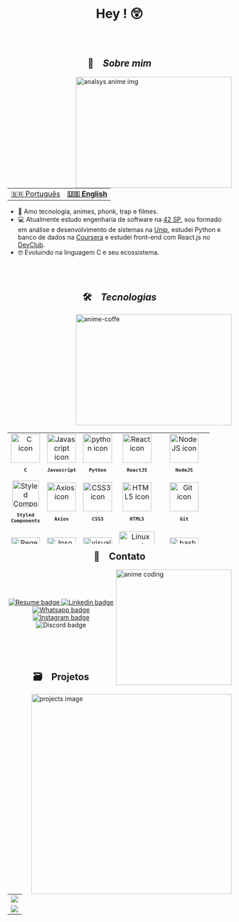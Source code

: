 <h1 align="center"> Hey ! 😲</h1>
<br><br>

<h2 align="center">📇 &ensp; <i>Sobre mim</i></h2>
<img align="right" src="https://github.com/utsusu/utsusu/assets/6489188/171d3d07-ce35-49e1-99a1-7d681cc07776"
    width="350px" height="250px" alt="analsys anime img">
<table align="center">
    <tr>
        <td>
            <a href="README.md">🇧🇷 Português</a>
        </td>
        <td>
            <b>
                <a href="readme-en.md">🇺🇸 English</a>
            </b>
        </td>
    </tr>
</table>
<ul align="left">
    <li> 🥰 Amo tecnologia, animes, phonk, trap e filmes.</li>
    <li> 💻 Atualmente estudo engenharia de software na <a href="https://www.42sp.org.br/" target="_blank">42 SP</a>,
        sou formado em análise e desenvolvimento de sistemas na <a href="https://www.unip.br/" target="_blank">Unip</a>,
        estudei Python e banco de dados na <a href="https://www.coursera.org/" target="_blank">Coursera</a> e estudei
        front-end com React.js no <a href="https://rodolfomori.com.br/devclub/" target="_blank">DevClub</a>.</li>
    <li> 🤓 Evoluindo na linguagem C e seu ecossistema.</li>
</ul>
<br><br>
<h2 align="center">🛠️ &ensp; <i>Tecnologias</i></h2>
<img align="right" width="350px" height="250px" alt="anime-coffe"
    src="https://github.com/utsusu/utsusu/assets/6489188/5b4d0d86-d55c-48c3-ab8b-6c30ef68badb" />
<table align="left" height="250px">
    <tr>
        <td align="center">
            <img src="https://skillicons.dev/icons?i=c" width="65px" alt="C icon" /><br>
            <sub>
                <b>
                    <pre>C</pre>
                </b>
            </sub>
        </td>
        <td align="center">
            <img src="https://skillicons.dev/icons?i=js" width="65px" alt="Javascript icon" /><br>
            <sub>
                <b>
                    <pre>Javascript</pre>
                </b>
            </sub>
        </td>
        <td align="center">
            <img src="https://skillicons.dev/icons?i=python" width="65px" alt="python icon" /><br>
            <sub>
                <b>
                    <pre>Python</pre>
                </b>
            </sub>
        </td>
        <td align="center">
            <img src="https://skillicons.dev/icons?i=react" width="65px" alt="React icon" /><br>
            <sub>
                <b>
                    <pre>ReactJS</pre>
                </b>
            </sub>
        </td>
        <td align="center">
            <img src="https://skillicons.dev/icons?i=nodejs" width="65px" alt="NodeJS icon" /><br>
            <sub>
                <b>
                    <pre>NodeJS</pre>
                </b>
            </sub>
        </td>
    </tr>
    <tr>
        <td align="center">
            <img src="https://skillicons.dev/icons?i=styledcomponents" width="60px" alt="Styled Components icon" /><br>
            <sub>
                <b>
                    <pre>Styled<br>Components</pre>
                </b>
            </sub>
        </td>
        <td align="center">
            <img src="https://user-images.githubusercontent.com/86276393/177149370-01f7c4a4-9763-478f-938c-ec3d4e7c76c5.png"
                width="65px" alt="Axios icon" /><br>
            <sub>
                <b>
                    <pre>&ensp;Axios&ensp;</pre>
                </b>
            </sub>
        </td>
        <td align="center">
            <img src="https://skillicons.dev/icons?i=css" width="65px" alt="CSS3 icon" /><br>
            <sub>
                <b>
                    <pre>CSS3</pre>
                </b>
            </sub>
        </td>
        <td align="center">
            <img src="https://skillicons.dev/icons?i=html" width="65px" alt="HTML5 icon" /><br>
            <sub>
                <b>
                    <pre>HTML5</pre>
                </b>
            </sub>
        </td>
        <td align="center" width="100px;">
            <img src="https://skillicons.dev/icons?i=git" width="65px" alt="Git icon" /><br>
            <sub>
                <b>
                    <pre>Git</pre>
                </b>
            </sub>
        </td>
    </tr>
    <tr>
        <td align="center">
            <img src="https://skillicons.dev/icons?i=regex" width="65px" alt="Regex icon" /><br>
            <sub>
                <b>
                    <pre>Regex</pre>
                </b>
            </sub>
        </td>
        <td align="center">
            <img src="https://user-images.githubusercontent.com/86276393/177148580-f21f8f32-113c-499c-8c4d-f03412137f82.svg"
                width="65px" alt="Insomnia icon" /><br>
            <sub>
                <b>
                    <pre>Insomnia</pre>
                </b>
            </sub>
        </td>
        <td align="center">
            <img src="https://skillicons.dev/icons?i=vscode" width="65px" alt="visual studio code icon" /><br>
            <sub>
                <b>
                    <pre>VSCode</pre>
                </b>
            </sub>
        </td>
        <td align="center">
            <img src="https://user-images.githubusercontent.com/86276393/205502680-8c4634eb-5032-446c-a5ff-d669a0fa787c.png"
                width="80px" alt="Linux and Windows icon" /><br>
            <sub>
                <b>
                    <pre>Linux /<br>Windows</pre>
                </b>
            </sub>
        </td>
        <td align="center">
            <img src="https://skillicons.dev/icons?i=bash" width="65px" alt="bash icon" /><br>
            <sub>
                <b>
                    <pre>Terminal</pre>
                </b>
            </sub>
        </td>
    </tr>
</table>
<br><br><br><br><br><br><br><br><br><br><br><br><br><br>

<h2 align="center"> 📩 &ensp; Contato</h2>
<img align="right" width="260px"
    src="https://github.com/utsusu/utsusu/assets/6489188/d02bd94d-477b-4aad-a1a1-14372aa7249d" alt="anime coding">
<br><br><br>
<p align="center">
    <a href="https://www.canva.com/design/DAFjNPB6x5E/uidh_TU5zR0Yl1VEaBOwnw/view?utm_content=DAFjNPB6x5E&utm_campaign=designshare&utm_medium=link&utm_source=publishsharelink"
    target="_blank">
    <img src="https://img.shields.io/badge/Currículo-4285F4?style=for-the-badge&amp;logo=read-the-docs&amp;logoColor=white"
        alt="Resume badge">
</a>
    <a href="https://www.linkedin.com/in/joao-p-a-c/" target="_blank">
        <img src="https://img.shields.io/badge/LinkedIn-0077B5?style=for-the-badge&logo=linkedin&logoColor=white"
            alt="Linkedin badge">
    </a>
    <a href="https://wa.me/5522996112570?text=Yo,%20sinta-se%20livre%20para%20entrar%20em%20contato%20comigo."
        target="_blank">
        <img src="https://img.shields.io/badge/WhatsApp-25D366?style=for-the-badge&logo=whatsapp&logoColor=white"
            alt="Whatsapp badge">
    </a>
    <a href="https://www.instagram.com/neonftn/" target="_blank">
        <img src="https://img.shields.io/badge/Instagram-E4405F?style=for-the-badge&logo=instagram&logoColor=white"
            alt="Instagram badge">
    </a>
    <img src="https://dcbadge.vercel.app/api/shield/137314163755057152?compact=true" alt="Discord badge">

</p>

<br><br><br>

<h2 align="center">🗃️ &ensp; Projetos</h2>
<img align="right" src="https://github.com/utsusu/utsusu/assets/6489188/df651d33-02c9-4be7-86ec-1e43a9220644" height="450px" alt="projects image">
<table height="650px">
    <tr>
        <td>
            <a href="https://github.com/utsusu/Bubble-sort-teste-mesa" target="_blank">
                <img align="center"
                    src="https://github-readme-stats.vercel.app/api/pin/?username=utsusu&repo=Bubble-sort-teste-mesa&theme=tokyonight&hide_border=true&show_icons=true&cache_seconds=14400">
            </a>
        </td>
    </tr>
      <tr>
        <td>
            <a href="https://github.com/utsusu/Bubble-sort-teste-mesa" target="_blank">
                <img align="center"
                    src="https://github-readme-stats.vercel.app/api/pin/?username=utsusu&repo=first-node-project&theme=tokyonight&hide_border=true&show_icons=true&cache_seconds=14400">
            </a>
        </td>
    </tr>
  
  

  
